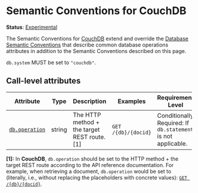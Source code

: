 <!--- Hugo front matter used to generate the website version of this page:
linkTitle: CouchDB
--->

# Semantic Conventions for CouchDB

**Status**: [Experimental][DocumentStatus]

The Semantic Conventions for [CouchDB](https://couchdb.apache.org/) extend and override the [Database Semantic Conventions](database-spans.md)
that describe common database operations attributes in addition to the Semantic Conventions
described on this page.

`db.system` MUST be set to `"couchdb"`.

## Call-level attributes

<!-- semconv db.couchdb(full,tag=call-level-tech-specific) -->
| Attribute  | Type | Description  | Examples  | Requirement Level |
|---|---|---|---|---|
| [`db.operation`](../attributes-registry/db.md) | string | The HTTP method + the target REST route. [1] | `GET /{db}/{docid}` | Conditionally Required: If `db.statement` is not applicable. |

**[1]:** In **CouchDB**, `db.operation` should be set to the HTTP method + the target REST route according to the API reference documentation. For example, when retrieving a document, `db.operation` would be set to (literally, i.e., without replacing the placeholders with concrete values): [`GET /{db}/{docid}`](http://docs.couchdb.org/en/stable/api/document/common.html#get--db-docid).
<!-- endsemconv -->

[DocumentStatus]: https://github.com/open-telemetry/opentelemetry-specification/tree/v1.26.0/specification/document-status.md
